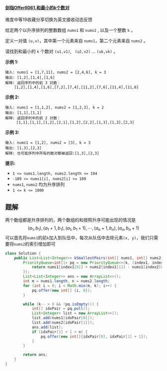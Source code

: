#### [剑指OfferII061.和最小的k个数对](https://leetcode-cn.com/problems/qn8gGX/)

难度中等19收藏分享切换为英文接收动态反馈

给定两个以升序排列的整数数组 `nums1` 和 `nums2` , 以及一个整数 `k` 。

定义一对值 `(u,v)`，其中第一个元素来自 `nums1`，第二个元素来自 `nums2` 。

请找到和最小的 `k` 个数对 `(u1,v1)`, ` (u2,v2)` ...  `(uk,vk)` 。

 

**示例 1:**

```
输入: nums1 = [1,7,11], nums2 = [2,4,6], k = 3
输出: [1,2],[1,4],[1,6]
解释: 返回序列中的前 3 对数：
    [1,2],[1,4],[1,6],[7,2],[7,4],[11,2],[7,6],[11,4],[11,6]
```

**示例 2:**

```
输入: nums1 = [1,1,2], nums2 = [1,2,3], k = 2
输出: [1,1],[1,1]
解释: 返回序列中的前 2 对数：
     [1,1],[1,1],[1,2],[2,1],[1,2],[2,2],[1,3],[1,3],[2,3]
```

**示例 3:**

```
输入: nums1 = [1,2], nums2 = [3], k = 3 
输出: [1,3],[2,3]
解释: 也可能序列中所有的数对都被返回:[1,3],[2,3]
```

 

**提示:**

- `1 <= nums1.length, nums2.length <= 104`
- `-109 <= nums1[i], nums2[i] <= 109`
- `nums1`, `nums2` 均为升序排列
- `1 <= k <= 1000`

## 题解

两个数组都是升序排列的，两个数组的和按照升序可能出现的情况是
$$
(a_1, b_1), (a_1+1, b_1), (a_1, b_1+1),\cdots,(a_n+1, b_n),(a_n, b_n+1)
$$
可以首先将`nums1`的前`k`加入到队伍中，每次从队伍中去除元素`(x, y)`，我们只需要将`nums2`的索引增加即可

```java
class Solution {
    public List<List<Integer>> kSmallestPairs(int[] nums1, int[] nums2, int k) {
        PriorityQueue<int[]> pq = new PriorityQueue<>(k, (index1, index2) -> {
            return nums1[index1[0]] + nums2[index1[1]] - nums1[index2[0]] - nums2[index2[1]]; 
        });
        List<List<Integer>> ans = new ArrayList<>();
        int m = nums1.length, n = nums2.length;
        for (int i = 0; i < Math.min(m, k); i++) {
            pq.offer(new int[] {i, 0});
        }

        while (k-- > 0 && !pq.isEmpty()) {
            int[] idxPair = pq.poll();
            List<Integer> list = new ArrayList<>();
            list.add(nums1[idxPair[0]]);
            list.add(nums2[idxPair[1]]);
            ans.add(list);
            if (idxPair[1] + 1 < n) {
                pq.offer(new int[]{idxPair[0], idxPair[1] + 1});
            }
        }

        return ans;
    }
}
```

